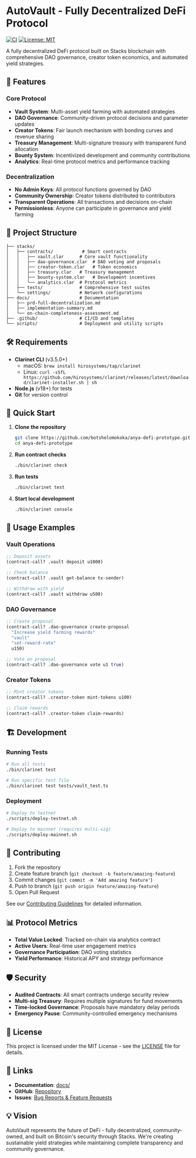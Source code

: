 # AutoVault - Fully Decentralized DeFi Protocol

[![CI](https://github.com/botshelomokoka/anya-defi-prototype/workflows/CI/badge.svg)](https://github.com/botshelomokoka/anya-defi-prototype/actions)
[![License: MIT](https://img.shields.io/badge/License-MIT-yellow.svg)](https://opensource.org/licenses/MIT)

A fully decentralized DeFi protocol built on Stacks blockchain with comprehensive DAO governance, creator token economics, and automated yield strategies.

## 🚀 Features

### Core Protocol

- **Vault System**: Multi-asset yield farming with automated strategies
- **DAO Governance**: Community-driven protocol decisions and parameter updates
- **Creator Tokens**: Fair launch mechanism with bonding curves and revenue sharing
- **Treasury Management**: Multi-signature treasury with transparent fund allocation
- **Bounty System**: Incentivized development and community contributions
- **Analytics**: Real-time protocol metrics and performance tracking

### Decentralization

- **No Admin Keys**: All protocol functions governed by DAO
- **Community Ownership**: Creator tokens distributed to contributors
- **Transparent Operations**: All transactions and decisions on-chain
- **Permissionless**: Anyone can participate in governance and yield farming

## 📁 Project Structure

```
├── stacks/
│   ├── contracts/           # Smart contracts
│   │   ├── vault.clar      # Core vault functionality
│   │   ├── dao-governance.clar  # DAO voting and proposals
│   │   ├── creator-token.clar   # Token economics
│   │   ├── treasury.clar   # Treasury management
│   │   ├── bounty-system.clar   # Development incentives
│   │   └── analytics.clar  # Protocol metrics
│   ├── tests/              # Comprehensive test suites
│   └── settings/           # Network configurations
├── docs/                   # Documentation
│   ├── prd-full-decentralization.md
│   ├── implementation-summary.md
│   └── on-chain-completeness-assessment.md
├── .github/                # CI/CD and templates
└── scripts/                # Deployment and utility scripts
```

## 🛠 Requirements

- **Clarinet CLI** (v3.5.0+)
  - macOS: `brew install hirosystems/tap/clarinet`
  - Linux: `curl -sSfL https://github.com/hirosystems/clarinet/releases/latest/download/clarinet-installer.sh | sh`
- **Node.js** (v18+) for tests
- **Git** for version control

## 🚀 Quick Start

1. **Clone the repository**

   ```bash
   git clone https://github.com/botshelomokoka/anya-defi-prototype.git
   cd anya-defi-prototype
   ```

2. **Run contract checks**

   ```bash
   ./bin/clarinet check
   ```

3. **Run tests**

   ```bash
   ./bin/clarinet test
   ```

4. **Start local development**

   ```bash
   ./bin/clarinet console
   ```

## 📖 Usage Examples

### Vault Operations

```clj
;; Deposit assets
(contract-call? .vault deposit u1000)

;; Check balance
(contract-call? .vault get-balance tx-sender)

;; Withdraw with yield
(contract-call? .vault withdraw u500)
```

### DAO Governance

```clj
;; Create proposal
(contract-call? .dao-governance create-proposal 
  "Increase yield farming rewards" 
  "vault" 
  "set-reward-rate" 
  u150)

;; Vote on proposal
(contract-call? .dao-governance vote u1 true)
```

### Creator Tokens

```clj
;; Mint creator tokens
(contract-call? .creator-token mint-tokens u100)

;; Claim rewards
(contract-call? .creator-token claim-rewards)
```

## 🏗 Development

### Running Tests

```bash
# Run all tests
./bin/clarinet test

# Run specific test file
./bin/clarinet test tests/vault_test.ts
```

### Deployment

```bash
# Deploy to testnet
./scripts/deploy-testnet.sh

# Deploy to mainnet (requires multi-sig)
./scripts/deploy-mainnet.sh
```

## 🤝 Contributing

1. Fork the repository
2. Create feature branch (`git checkout -b feature/amazing-feature`)
3. Commit changes (`git commit -m 'Add amazing feature'`)
4. Push to branch (`git push origin feature/amazing-feature`)
5. Open Pull Request

See our [Contributing Guidelines](.github/pull_request_template.md) for detailed information.

## 📊 Protocol Metrics

- **Total Value Locked**: Tracked on-chain via analytics contract
- **Active Users**: Real-time user engagement metrics
- **Governance Participation**: DAO voting statistics
- **Yield Performance**: Historical APY and strategy performance

## 🛡 Security

- **Audited Contracts**: All smart contracts undergo security review
- **Multi-sig Treasury**: Requires multiple signatures for fund movements
- **Time-locked Governance**: Proposals have mandatory delay periods
- **Emergency Pause**: Community-controlled emergency mechanisms

## 📄 License

This project is licensed under the MIT License - see the [LICENSE](LICENSE) file for details.

## 🔗 Links

- **Documentation**: [docs/](./docs/)
- **GitHub**: [Repository](https://github.com/botshelomokoka/anya-defi-prototype)
- **Issues**: [Bug Reports & Feature Requests](https://github.com/botshelomokoka/anya-defi-prototype/issues)

## 💡 Vision

AutoVault represents the future of DeFi - fully decentralized, community-owned, and built on Bitcoin's security through Stacks. We're creating sustainable yield strategies while maintaining complete transparency and community governance.
